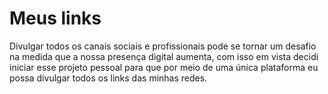 # Meus links
Divulgar todos os canais sociais e profissionais pode se tornar um desafio na medida que a nossa presença digital aumenta, com isso em vista decidi iniciar esse projeto pessoal para que por meio de uma única plataforma eu possa divulgar todos os links das minhas redes. 
